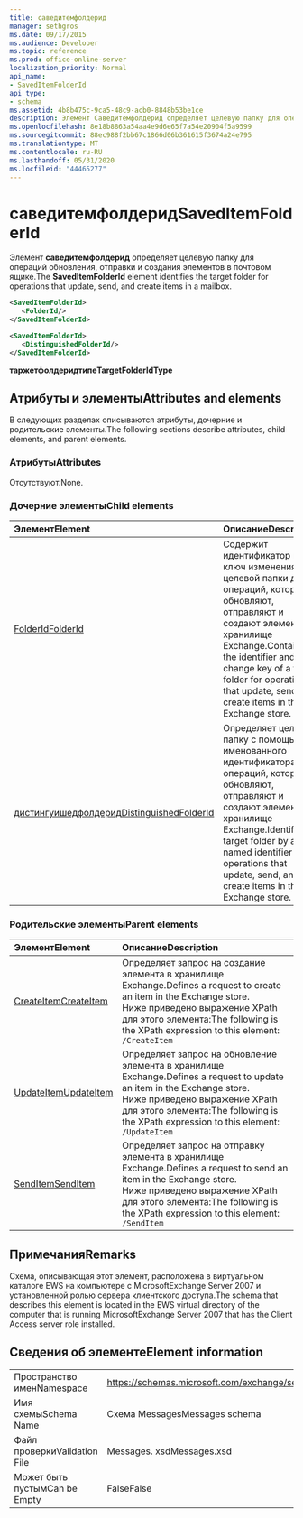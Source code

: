 ```yaml
---
title: саведитемфолдерид
manager: sethgros
ms.date: 09/17/2015
ms.audience: Developer
ms.topic: reference
ms.prod: office-online-server
localization_priority: Normal
api_name:
- SavedItemFolderId
api_type:
- schema
ms.assetid: 4b8b475c-9ca5-48c9-acb0-8848b53be1ce
description: Элемент Саведитемфолдерид определяет целевую папку для операций обновления, отправки и создания элементов в почтовом ящике.
ms.openlocfilehash: 8e18b8863a54aa4e9d6e65f7a54e20904f5a9599
ms.sourcegitcommit: 88ec988f2bb67c1866d06b361615f3674a24e795
ms.translationtype: MT
ms.contentlocale: ru-RU
ms.lasthandoff: 05/31/2020
ms.locfileid: "44465277"
---
```

# <a name="saveditemfolderid"></a><span data-ttu-id="f988d-103">саведитемфолдерид</span><span class="sxs-lookup"><span data-stu-id="f988d-103">SavedItemFolderId</span></span>

<span data-ttu-id="f988d-104">Элемент **саведитемфолдерид** определяет целевую папку для операций обновления, отправки и создания элементов в почтовом ящике.</span><span class="sxs-lookup"><span data-stu-id="f988d-104">The **SavedItemFolderId** element identifies the target folder for operations that update, send, and create items in a mailbox.</span></span> 
  
```xml
<SavedItemFolderId>
   <FolderId/>
</SavedItemFolderId>
```

```xml
<SavedItemFolderId>
   <DistinguishedFolderId/>
</SavedItemFolderId>
```

<span data-ttu-id="f988d-105">**таржетфолдеридтипе**</span><span class="sxs-lookup"><span data-stu-id="f988d-105">**TargetFolderIdType**</span></span>

## <a name="attributes-and-elements"></a><span data-ttu-id="f988d-106">Атрибуты и элементы</span><span class="sxs-lookup"><span data-stu-id="f988d-106">Attributes and elements</span></span>

<span data-ttu-id="f988d-107">В следующих разделах описываются атрибуты, дочерние и родительские элементы.</span><span class="sxs-lookup"><span data-stu-id="f988d-107">The following sections describe attributes, child elements, and parent elements.</span></span>
  
### <a name="attributes"></a><span data-ttu-id="f988d-108">Атрибуты</span><span class="sxs-lookup"><span data-stu-id="f988d-108">Attributes</span></span>

<span data-ttu-id="f988d-109">Отсутствуют.</span><span class="sxs-lookup"><span data-stu-id="f988d-109">None.</span></span>
  
### <a name="child-elements"></a><span data-ttu-id="f988d-110">Дочерние элементы</span><span class="sxs-lookup"><span data-stu-id="f988d-110">Child elements</span></span>

|<span data-ttu-id="f988d-111">**Элемент**</span><span class="sxs-lookup"><span data-stu-id="f988d-111">**Element**</span></span>|<span data-ttu-id="f988d-112">**Описание**</span><span class="sxs-lookup"><span data-stu-id="f988d-112">**Description**</span></span>|
|:-----|:-----|
|[<span data-ttu-id="f988d-113">FolderId</span><span class="sxs-lookup"><span data-stu-id="f988d-113">FolderId</span></span>](folderid.md) <br/> |<span data-ttu-id="f988d-114">Содержит идентификатор и ключ изменения целевой папки для операций, которые обновляют, отправляют и создают элементы в хранилище Exchange.</span><span class="sxs-lookup"><span data-stu-id="f988d-114">Contains the identifier and change key of a target folder for operations that update, send, and create items in the Exchange store.</span></span>  <br/> |
|[<span data-ttu-id="f988d-115">дистингуишедфолдерид</span><span class="sxs-lookup"><span data-stu-id="f988d-115">DistinguishedFolderId</span></span>](distinguishedfolderid.md) <br/> |<span data-ttu-id="f988d-116">Определяет целевую папку с помощью именованного идентификатора для операций, которые обновляют, отправляют и создают элементы в хранилище Exchange.</span><span class="sxs-lookup"><span data-stu-id="f988d-116">Identifies a target folder by a named identifier for operations that update, send, and create items in the Exchange store.</span></span>  <br/> |
   
### <a name="parent-elements"></a><span data-ttu-id="f988d-117">Родительские элементы</span><span class="sxs-lookup"><span data-stu-id="f988d-117">Parent elements</span></span>

|<span data-ttu-id="f988d-118">**Элемент**</span><span class="sxs-lookup"><span data-stu-id="f988d-118">**Element**</span></span>|<span data-ttu-id="f988d-119">**Описание**</span><span class="sxs-lookup"><span data-stu-id="f988d-119">**Description**</span></span>|
|:-----|:-----|
|[<span data-ttu-id="f988d-120">CreateItem</span><span class="sxs-lookup"><span data-stu-id="f988d-120">CreateItem</span></span>](createitem.md) <br/> |<span data-ttu-id="f988d-121">Определяет запрос на создание элемента в хранилище Exchange.</span><span class="sxs-lookup"><span data-stu-id="f988d-121">Defines a request to create an item in the Exchange store.</span></span>  <br/> <span data-ttu-id="f988d-122">Ниже приведено выражение XPath для этого элемента:</span><span class="sxs-lookup"><span data-stu-id="f988d-122">The following is the XPath expression to this element:</span></span>  <br/>  `/CreateItem` <br/> |
|[<span data-ttu-id="f988d-123">UpdateItem</span><span class="sxs-lookup"><span data-stu-id="f988d-123">UpdateItem</span></span>](updateitem.md) <br/> |<span data-ttu-id="f988d-124">Определяет запрос на обновление элемента в хранилище Exchange.</span><span class="sxs-lookup"><span data-stu-id="f988d-124">Defines a request to update an item in the Exchange store.</span></span>  <br/> <span data-ttu-id="f988d-125">Ниже приведено выражение XPath для этого элемента:</span><span class="sxs-lookup"><span data-stu-id="f988d-125">The following is the XPath expression to this element:</span></span>  <br/>  `/UpdateItem` <br/> |
|[<span data-ttu-id="f988d-126">SendItem</span><span class="sxs-lookup"><span data-stu-id="f988d-126">SendItem</span></span>](senditem.md) <br/> |<span data-ttu-id="f988d-127">Определяет запрос на отправку элемента в хранилище Exchange.</span><span class="sxs-lookup"><span data-stu-id="f988d-127">Defines a request to send an item in the Exchange store.</span></span>  <br/> <span data-ttu-id="f988d-128">Ниже приведено выражение XPath для этого элемента:</span><span class="sxs-lookup"><span data-stu-id="f988d-128">The following is the XPath expression to this element:</span></span>  <br/>  `/SendItem` <br/> |
   
## <a name="remarks"></a><span data-ttu-id="f988d-129">Примечания</span><span class="sxs-lookup"><span data-stu-id="f988d-129">Remarks</span></span>

<span data-ttu-id="f988d-130">Схема, описывающая этот элемент, расположена в виртуальном каталоге EWS на компьютере с MicrosoftExchange Server 2007 и установленной ролью сервера клиентского доступа.</span><span class="sxs-lookup"><span data-stu-id="f988d-130">The schema that describes this element is located in the EWS virtual directory of the computer that is running MicrosoftExchange Server 2007 that has the Client Access server role installed.</span></span>
  
## <a name="element-information"></a><span data-ttu-id="f988d-131">Сведения об элементе</span><span class="sxs-lookup"><span data-stu-id="f988d-131">Element information</span></span>

|||
|:-----|:-----|
|<span data-ttu-id="f988d-132">Пространство имен</span><span class="sxs-lookup"><span data-stu-id="f988d-132">Namespace</span></span>  <br/> |https://schemas.microsoft.com/exchange/services/2006/messages  <br/> |
|<span data-ttu-id="f988d-133">Имя схемы</span><span class="sxs-lookup"><span data-stu-id="f988d-133">Schema Name</span></span>  <br/> |<span data-ttu-id="f988d-134">Схема Messages</span><span class="sxs-lookup"><span data-stu-id="f988d-134">Messages schema</span></span>  <br/> |
|<span data-ttu-id="f988d-135">Файл проверки</span><span class="sxs-lookup"><span data-stu-id="f988d-135">Validation File</span></span>  <br/> |<span data-ttu-id="f988d-136">Messages. xsd</span><span class="sxs-lookup"><span data-stu-id="f988d-136">Messages.xsd</span></span>  <br/> |
|<span data-ttu-id="f988d-137">Может быть пустым</span><span class="sxs-lookup"><span data-stu-id="f988d-137">Can be Empty</span></span>  <br/> |<span data-ttu-id="f988d-138">False</span><span class="sxs-lookup"><span data-stu-id="f988d-138">False</span></span>  <br/> |
   

